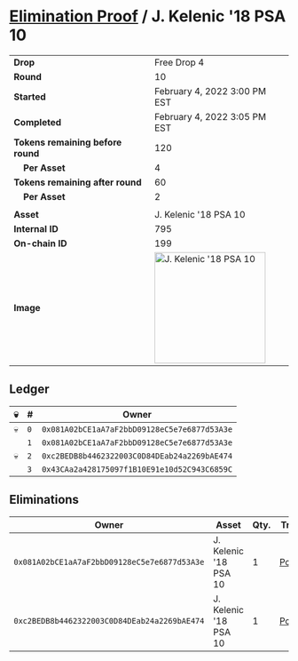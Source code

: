 # [Elimination Proof](./readme.md) / J. Kelenic &#039;18 PSA 10

|||
|---|---|
| **Drop** | Free Drop 4 |
| **Round** | 10 |
| **Started** | February 4, 2022 3:00 PM EST |
| **Completed** | February 4, 2022 3:05 PM EST |
| **Tokens remaining before round** | 120 |
| **&nbsp;&nbsp;&nbsp;&nbsp;Per Asset** | 4 |
| **Tokens remaining after round** | 60 |
| **&nbsp;&nbsp;&nbsp;&nbsp;Per Asset** | 2 |
| | |
| **Asset** | J. Kelenic &#039;18 PSA 10 |
| **Internal ID** | 795 |
| **On-chain ID** | 199 |
| **Image** | <img src="https://tcdn.blokpax.com/957181fa-d3e6-49bd-bfc9-c4c852f514fb/e802f4ac9567412749f633dbec765951cd9507c605b0d6b9891a5cf8a7a3e2cb.jpg" height="200" alt="J. Kelenic &#039;18 PSA 10" /> |

## Ledger

| 💀 | # | Owner |
| --- | --- | --- |
| 💀 | `0` | `0x081A02bCE1aA7aF2bbD09128eC5e7e6877d53A3e` |
|  | `1` | `0x081A02bCE1aA7aF2bbD09128eC5e7e6877d53A3e` |
| 💀 | `2` | `0xc2BEDB8b4462322003C0D84DEab24a2269bAE474` |
|  | `3` | `0x43CAa2a428175097f1B10E91e10d52C943C6859C` |


## Eliminations

| Owner | Asset | Qty. | Transaction |
| --- | --- | --- | --- |
| `0x081A02bCE1aA7aF2bbD09128eC5e7e6877d53A3e` | J. Kelenic '18 PSA 10 | 1 | [Polygonscan](https://polygonscan.com/tx/0x5203fe353770791ab16cab2cde9f48f26616eb404019dca287c66df2059979bf) |
| `0xc2BEDB8b4462322003C0D84DEab24a2269bAE474` | J. Kelenic '18 PSA 10 | 1 | [Polygonscan](https://polygonscan.com/tx/0x1dfdf369ae0c9afdacc21ae3f07d8425cf9900474de0592ed9c5cc65142c2d00) |
